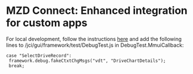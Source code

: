 # MZD Connect: Enhanced integration for custom apps

For local development, follow the instructions [here](http://www.mazda3hacks.com/doku.php?id=misc:virtual2) and add the following lines to /jci/gui/framework/test/DebugTest.js in DebugTest.MmuiCallback:

    case "SelectDriveRecord":
     framework.debug.fakeCtxtChgMsgs("vdt", "DriveChartDetails");
     break;
